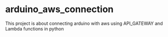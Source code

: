 # arduino_aws_connection
This project is about connecting arduino with aws using API_GATEWAY and Lambda functions in python
